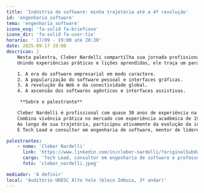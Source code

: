 ```yaml
---
title: 'Indústria de software: minha trajetória até a 4ª revolução'
id: 'engenharia_software'
tema: 'engenharia_software'
icone_esq: 'fa-solid fa-briefcase'
icone_dir: 'fa-solid fa-user-tie'
horario: ' 17/09 - 19:00 até 20:30'
date: 2025-09-17 19:00
descricao: |
    Nesta palestra, Cleber Nardelli compartilha sua jornada profissional desde o início da informatização empresarial até o cenário atual da 4ª revolução da indústria de software.
    Unindo experiências práticas e lições aprendidas, ele traça um paralelo entre sua trajetória e os grandes marcos tecnológicos que moldaram o setor:

    1. A era do software empresarial em modo caractere.
    2. A popularização do software pessoal e interfaces gráficas.
    3. A revolução da Web e da conectividade global.
    4. A ascensão dos softwares agênticos e interfaces assistivas.

     **Sobre o palestrante**

    Cleber Nardelli é profissional com quase 30 anos de experiência na indústria de software, atuando em empresas de diferentes portes e setores, desde startups até grandes corporações.  
    Combina vivência prática no mercado com experiência acadêmica de 19 anos como professor universitário, orientando novos talentos em desenvolvimento de software, arquitetura de sistemas e inovação tecnológica.  
    Ao longo de sua trajetória, participou ativamente da evolução da indústria, desde a era dos sistemas em modo caractere até o cenário atual de soluções agênticas e inteligência artificial aplicada.  
    É Tech Lead e consultor em engenharia de software, mentor de líderes técnicos e palestrante sobre transformação digital e tendências de mercado.

palestrantes:
    - nome: 'Cleber Nardelli'
      link: 'https://www.linkedin.com/in/cleber-nardelli/?originalSubdomain=br'
      cargo: 'Tech Lead, consultor em engenharia de software e professor universitário'
      foto: 'cleber_nardelli.jpeg'

mediador: 'A definir'
local: 'Auditório UDESC Alto Vale (bloco Imbuia, 3º andar)'
---
```

